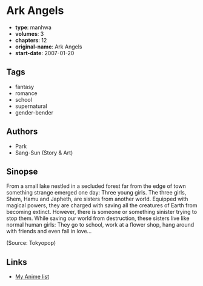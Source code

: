 # Ark Angels

-   **type**: manhwa
-   **volumes**: 3
-   **chapters**: 12
-   **original-name**: Ark Angels
-   **start-date**: 2007-01-20

## Tags

-   fantasy
-   romance
-   school
-   supernatural
-   gender-bender

## Authors

-   Park
-   Sang-Sun (Story & Art)

## Sinopse

From a small lake nestled in a secluded forest far from the edge of town something strange emerged one day: Three young girls. The three girls, Shem, Hamu and Japheth, are sisters from another world. Equipped with magical powers, they are charged with saving all the creatures of Earth from becoming extinct. However, there is someone or something sinister trying to stop them. While saving our world from destruction, these sisters live like normal human girls: They go to school, work at a flower shop, hang around with friends and even fall in love...

(Source: Tokyopop)

## Links

-   [My Anime list](https://myanimelist.net/manga/127/Ark_Angels)
